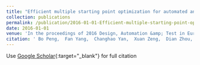 ```yaml
---
title: "Efficient multiple starting point optimization for automated analog circuit optimization via recycling simulation data"
collection: publications
permalink: /publication/2016-01-01-Efficient-multiple-starting-point-optimization-for-automated-analog-circuit-optimization-via-recycling-simulation-data
date: 2016-01-01
venue: 'In the proceedings of 2016 Design, Automation &amp; Test in Europe Conference &amp; Exhibition (DATE)'
citation: ' Bo Peng,  Fan Yang,  Changhao Yan,  Xuan Zeng,  Dian Zhou, &quot;Efficient multiple starting point optimization for automated analog circuit optimization via recycling simulation data.&quot; In the proceedings of 2016 Design, Automation &amp;amp; Test in Europe Conference &amp;amp; Exhibition (DATE), 2016.'
---
```

Use [Google Scholar](https://scholar.google.com/scholar?q=Efficient+multiple+starting+point+optimization+for+automated+analog+circuit+optimization+via+recycling+simulation+data){:target="_blank"} for full citation